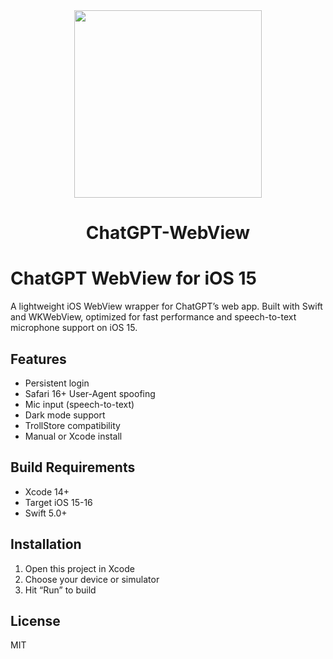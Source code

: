 <div align="center">
             <img src="ChatGPTWebView/ChatGPTWebView/Assets.xcassets/AppIcon.png" width="300" />
             <h1>ChatGPT-WebView</h1>
</div>

# ChatGPT WebView for iOS 15

A lightweight iOS WebView wrapper for ChatGPT’s web app. Built with Swift and WKWebView, optimized for fast performance and speech-to-text microphone support on iOS 15.

## Features
- Persistent login
- Safari 16+ User-Agent spoofing
- Mic input (speech-to-text)
- Dark mode support
- TrollStore compatibility
- Manual or Xcode install

## Build Requirements
- Xcode 14+
- Target iOS 15-16
- Swift 5.0+

## Installation
1. Open this project in Xcode
2. Choose your device or simulator
3. Hit “Run” to build

## License
MIT
